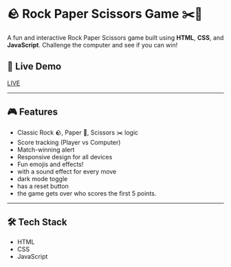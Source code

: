 # 🪨 Rock Paper Scissors Game ✂️📄

A fun and interactive Rock Paper Scissors game built using **HTML**, **CSS**, and **JavaScript**. Challenge the computer and see if you can win!

## 🔗 Live Demo

[LIVE](https://livedemo07.netlify.app/)  

---

## 🎮 Features

- Classic Rock 🪨, Paper 📄, Scissors ✂️ logic
- Score tracking (Player vs Computer)
- Match-winning alert
- Responsive design for all devices
- Fun emojis and effects!
- with a sound effect for every move
- dark mode toggle
- has a reset button
- the game gets over who scores the first 5 points.

---

## 🛠️ Tech Stack

- HTML
- CSS
- JavaScript
